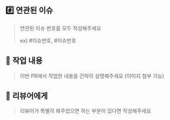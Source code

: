## #️⃣ 연관된 이슈

> 연관된 이슈 번호를 모두 작성해주세요
>
> ex) #이슈번호, #이슈번호

## 📝 작업 내용

> 이번 PR에서 작업한 내용을 간략히 설명해주세요 (이미지 첨부 가능)

## 💬 리뷰어에게

> 리뷰어가 특별히 봐주었으면 하는 부분이 있다면 작성해주세요
